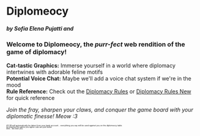 # Diplomeocy
##### by <span title="meow meow">Sofia Elena Pujatti</span> and <span title="with a c"></span>

### Welcome to **Diplomeocy**, the *purr-fect* web rendition of the game of diplomacy!

**Cat-tastic Graphics:** Immerse yourself in a world where diplomacy intertwines with adorable feline motifs <br>
**Potential Voice Chat:** Maybe we'll add a voice chat system if we're in the mood <br>
**Rule Reference:** Check out the [Diplomacy Rules](rules.pdf) or [Diplomacy Rules New](rules_modern.pdf) for quick reference

*Join the fray, sharpen your claws, and conquer the game board with your diplomatic finesse! Meow :3*


<div style="font-size: 5px; line-height: 4px">
€0.99 will automatically be taken from your bank account...
everything you say will be used against you on the diplomeocy table<br>
by playing this game you agree cats are just better<br>
btw... <span title="communism">we</span> own you
</div>

